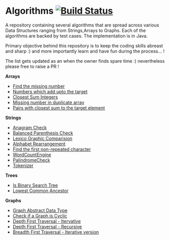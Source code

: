 # Algorithms [![Build Status](https://travis-ci.org/abhaybhegde/Algorithms.svg?branch=master)](https://travis-ci.org/abhaybhegde/Algorithms)
A repository containing several algorithms that are spread across various Data Structures ranging from Strings,Arrays to Graphs.  Each of the algorithms are backed by test cases. The implementation is in Java.

Primary objective behind this repository is to keep the coding skills abreast and sharp :) and more importantly learn and have fun during the process... !

The list gets updated as an when the owner finds spare time :) nevertheless please free to raise a PR !

**Arrays**

* [Find the missing number](Algorithms/src/arrays/FindTheMissingNumberInArray.java)
* [Numbers which add upto the target](https://github.com/abhaybhegde/Algorithms/blob/master/Algorithms/src/arrays/NumbersWhichAddUptoTarget.java)
* [Closest Sum Integers](Algorithms/src/arrays/ClosestSumIntegers.java)
* [Missing number in duplicate array](Algorithms/src/arrays/MissingNumberInDuplicateArray.java)
* [Pairs with closest sum to the target element](Algorithms/src/arrays/PairsWithClosestSumToTarget.java)

**Strings**

* [Anagram Check](Algorithms/src/strings/AnagramCheck.java)
* [Balanced Parenthesis Check](https://github.com/abhaybhegde/Algorithms/blob/master/Algorithms/src/strings/BalancedParenthesis.java)
* [Lexico Graphic Comparision](https://github.com/abhaybhegde/Algorithms/blob/master/Algorithms/src/strings/LexicographicComparision.java)
* [Alphabet Rearrangement](Algorithms/src/strings/AlphabetRearrangement.java)
* [Find the first non-repeated character](Algorithms/src/strings/FirstNonRepeatedCharacter.java)
* [WordCountEngine](Algorithms/src/strings/WordCountEngine.java)
* [PalindromeCheck](Algorithms/src/strings/PalindromeCheck.java)
* [Tokenizer](Algorithms/src/strings/Tokenizer.java)

**Trees**
* [Is Binary Search Tree](Algorithms/src/trees/IsBinarySearchTree.java)
* [Lowest Common Ancestor](Algorithms/src/trees/LeastCommonAncestor.java)


**Graphs**

* [Graph Abstract Data Type](https://github.com/abhaybhegde/Algorithms/blob/master/Algorithms/src/graphs/Graph.java)
* [Check if a Graph is Cyclic](https://github.com/abhaybhegde/Algorithms/blob/master/Algorithms/src/graphs/CycleCheck.java)
* [Depth First Traversal - Itervative](https://github.com/abhaybhegde/Algorithms/blob/master/Algorithms/src/graphs/DepthFirstIterative.java)
* [Depth First Traversal - Recursive](https://github.com/abhaybhegde/Algorithms/blob/master/Algorithms/src/graphs/DepthFirstSearchRecursiveImpl.java)
* [Breadth First Traversal - Iterative version](Algorithms/src/graphs/BreadthFirstTraversal.java)
